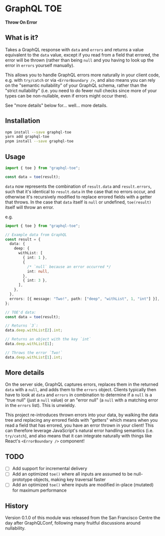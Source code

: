 # GraphQL TOE

**Throw On Error**

## What is it?

Takes a GraphQL response with `data` and `errors` and returns a value equivalent
to the `data` value, except if you read from a field that errored, the error
will be thrown (rather than being `null` and you having to look up the error in
`errors` yourself manually).

This allows you to handle GraphQL errors more naturally in your client code,
e.g. with `try/catch` or via `<ErrorBoundary />`, and also means you can rely on
the "semantic nullability" of your GraphQL schema, rather than the "strict
nullability" (i.e. you need to do fewer null checks since more of your types can
be non-nullable, even if errors might occur there).

See "more details" below for... well... more details.

## Installation

```bash
npm install --save graphql-toe
yarn add graphql-toe
pnpm install --save graphql-toe
```

## Usage

```ts
import { toe } from "graphql-toe";

const data = toe(result);
```

`data` now represents the combination of `result.data` and `result.errors`, such
that it's identical to `result.data` in the case that no errors occur, and
otherwise it's recursively modified to replace errored fields with a getter that
throws. In the case that `data` itself is `null` or undefined, `toe(result)`
itself will throw an error.

e.g.

```ts
import { toe } from "graphql-toe";

// Example data from GraphQL
const result = {
  data: {
    deep: {
      withList: [
        { int: 1 },
        {
          /* `null` because an error occurred */
          int: null,
        },
        { int: 3 },
      ],
    },
  },
  errors: [{ message: "Two!", path: ["deep", "withList", 1, "int"] }],
};

// TOE'd data:
const data = toe(result);

// Returns `3`:
data.deep.withList[2].int;

// Returns an object with the key `int`
data.deep.withList[1];

// Throws the error `Two!`
data.deep.withList[1].int;
```

## More details

On the server side, GraphQL captures errors, replaces them in the returned
`data` with a `null`, and adds them to the `errors` object. Clients typically
then have to look at `data` and `errors` in combination to determine if a `null`
is a "true null" (just a `null` value) or an "error null" (a `null` with a
matching error in the `errors` list). This is unwieldy.

This project re-introduces thrown errors into your data, by walking the data
tree and replacing any errored fields with "getters" which means when you read a
field that has errored, you have an error thrown in your client! This can
therefore leverage JavaScript's natural error handling semantics (i.e.
`try/catch`), and also means that it can integrate naturally with things like
React's `<ErrorBoundary />` component!

## TODO

- [ ] Add support for incremental delivery
- [ ] Add an optimized `toe()` where all inputs are assumed to be null-prototype
      objects, making key traversal faster
- [ ] Add an optimized `toe()` where inputs are modified in-place (mutated) for
      maximum performance

## History

Version 0.1.0 of this module was released from the San Francisco Centre the day
after GraphQLConf, following many fruitful discussions around nullability.

